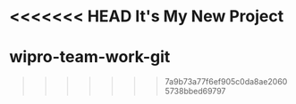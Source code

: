 <<<<<<< HEAD
It's My New Project
=======
# wipro-team-work-git
>>>>>>> 7a9b73a77f6ef905c0da8ae20605738bbed69797
